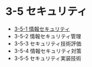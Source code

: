 # 3-5 セキュリティ

- [3-5-1 情報セキュリティ](3-5-1情報セキュリティ.md)
- 3-5-2 情報セキュリティ管理
- 3-5-3 セキュリティ技術評価
- 3-5-4 情報セキュリティ対策
- 3-5-5 セキュリティ実装技術
